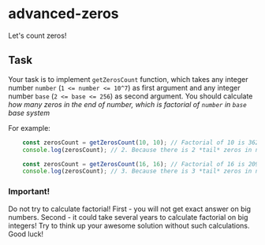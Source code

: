# advanced-zeros
Let's count zeros!

## Task

Your task is to implement `getZerosCount` function, which takes any integer number `number` (`1 <= number <= 10^7`) as first argument and any integer number `base` (`2 <= base <= 256`) as second argument. You should calculate *how many zeros in the end of number, which is factorial of `number` in `base` base system*

For example:
```js
    const zerosCount = getZerosCount(10, 10); // Factorial of 10 is 3628800 and the same in 10th base system
    console.log(zerosCount); // 2. Because there is 2 *tail* zeros in number 3628800
```

```js
    const zerosCount = getZerosCount(16, 16); // Factorial of 16 is 20922789888000 in 10th base system and *130777758000* in 16th base system
    console.log(zerosCount); // 3. Because there is 3 *tail* zeros in number *130777758000*
```

### Important!
Do not try to calculate factorial! First - you will not get exact answer on big numbers. Second - it could take several years to calculate factorial on big integers! Try to think up your awesome solution without such calculations. Good luck!